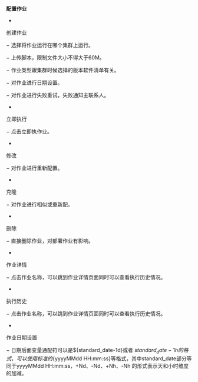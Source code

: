 **配置作业**

* 
创建作业

− 选择将作业运行在哪个集群上运行。

− 上传脚本，限制文件大小不得大于60M。

− 作业类型跟集群时候选择的版本软件清单有关。

− 对作业进行日期设置。

− 对作业进行失败重试，失败通知主联系人。

* 
立即执行

− 点击立即执作业。

* 
修改

− 对作业进行重新配置。

* 
克隆

− 对作业进行相似或重新配。

* 
删除

− 直接删除作业，对部署作业有影响。

* 
作业详情

− 点击作业名称，可以跳到作业详情页面同时可以查看执行历史情况。

* 
执行历史

− 点击作业名称，可以跳到作业详情页面同时可以查看执行历史情况。

* 
作业日期设置

− 日期后面变量通配符可以是${standard_date-1d}或者 ${standard_date-1h} 的格式，可以使用标准的${yyyyMMdd HH:mm:ss}等格式，其中standard_date部分等同于yyyyMMdd HH:mm:ss，+Nd、-Nd、+Nh、-Nh 的形式表示天和小时维度的加减。